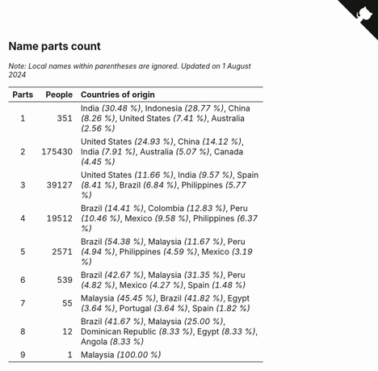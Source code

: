 ## Name parts count

*Note: Local names within parentheses are ignored.*
*Updated on  1 August 2024*

| Parts | People | Countries of origin |
| :--: | ---: | :--- |
| 1 | 351 | India *(30.48 %)*, Indonesia *(28.77 %)*, China *(8.26 %)*, United States *(7.41 %)*, Australia *(2.56 %)* |
| 2 | 175430 | United States *(24.93 %)*, China *(14.12 %)*, India *(7.91 %)*, Australia *(5.07 %)*, Canada *(4.45 %)* |
| 3 | 39127 | United States *(11.66 %)*, India *(9.57 %)*, Spain *(8.41 %)*, Brazil *(6.84 %)*, Philippines *(5.77 %)* |
| 4 | 19512 | Brazil *(14.41 %)*, Colombia *(12.83 %)*, Peru *(10.46 %)*, Mexico *(9.58 %)*, Philippines *(6.37 %)* |
| 5 | 2571 | Brazil *(54.38 %)*, Malaysia *(11.67 %)*, Peru *(4.94 %)*, Philippines *(4.59 %)*, Mexico *(3.19 %)* |
| 6 | 539 | Brazil *(42.67 %)*, Malaysia *(31.35 %)*, Peru *(4.82 %)*, Mexico *(4.27 %)*, Spain *(1.48 %)* |
| 7 | 55 | Malaysia *(45.45 %)*, Brazil *(41.82 %)*, Egypt *(3.64 %)*, Portugal *(3.64 %)*, Spain *(1.82 %)* |
| 8 | 12 | Brazil *(41.67 %)*, Malaysia *(25.00 %)*, Dominican Republic *(8.33 %)*, Egypt *(8.33 %)*, Angola *(8.33 %)* |
| 9 | 1 | Malaysia *(100.00 %)* |


<a href="https://github.com/jonatanklosko/wca_statistics" class="github-corner" aria-label="View source on Github"><svg width="80" height="80" viewBox="0 0 250 250" style="fill:#151513; color:#fff; position: absolute; top: 0; border: 0; right: 0;" aria-hidden="true"><path d="M0,0 L115,115 L130,115 L142,142 L250,250 L250,0 Z"></path><path d="M128.3,109.0 C113.8,99.7 119.0,89.6 119.0,89.6 C122.0,82.7 120.5,78.6 120.5,78.6 C119.2,72.0 123.4,76.3 123.4,76.3 C127.3,80.9 125.5,87.3 125.5,87.3 C122.9,97.6 130.6,101.9 134.4,103.2" fill="currentColor" style="transform-origin: 130px 106px;" class="octo-arm"></path><path d="M115.0,115.0 C114.9,115.1 118.7,116.5 119.8,115.4 L133.7,101.6 C136.9,99.2 139.9,98.4 142.2,98.6 C133.8,88.0 127.5,74.4 143.8,58.0 C148.5,53.4 154.0,51.2 159.7,51.0 C160.3,49.4 163.2,43.6 171.4,40.1 C171.4,40.1 176.1,42.5 178.8,56.2 C183.1,58.6 187.2,61.8 190.9,65.4 C194.5,69.0 197.7,73.2 200.1,77.6 C213.8,80.2 216.3,84.9 216.3,84.9 C212.7,93.1 206.9,96.0 205.4,96.6 C205.1,102.4 203.0,107.8 198.3,112.5 C181.9,128.9 168.3,122.5 157.7,114.1 C157.9,116.9 156.7,120.9 152.7,124.9 L141.0,136.5 C139.8,137.7 141.6,141.9 141.8,141.8 Z" fill="currentColor" class="octo-body"></path></svg></a><style>.github-corner:hover .octo-arm{animation:octocat-wave 560ms ease-in-out}@keyframes octocat-wave{0%,100%{transform:rotate(0)}20%,60%{transform:rotate(-25deg)}40%,80%{transform:rotate(10deg)}}@media (max-width:500px){.github-corner:hover .octo-arm{animation:none}.github-corner .octo-arm{animation:octocat-wave 560ms ease-in-out}}</style>
